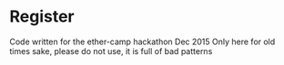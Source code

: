 # Register
Code written for the ether-camp hackathon Dec 2015
Only here for old times sake, please do not use, it is full of bad patterns

